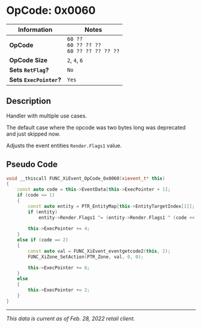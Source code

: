 # OpCode: 0x0060

| Information               | Notes |
|---                        |---    |
| **OpCode**                | `60 ??` <br> `60 ?? ?? ??` <br> `60 ?? ?? ?? ?? ??` |
| **OpCode Size**           | `2`, `4`, `6` |
| **Sets `RetFlag`?**       | `No`  |
| **Sets `ExecPointer`?**   | `Yes` |

## Description

Handler with multiple use cases.

The default case where the opcode was two bytes long was deprecated and just skipped now.

Adjusts the event entities `Render.Flags1` value.

## Pseudo Code

```cpp
void __thiscall FUNC_XiEvent_OpCode_0x0060(xievent_t* this)
{
    const auto code = this->EventData[this->ExecPointer + 1];
    if (code <= 1)
    {
        const auto entity = PTR_EntityMap[this->EntityTargetIndex[1]];
        if (entity)
            entity->Render.Flags1 ^= (entity->Render.Flags1 ^ (code << 30)) & 0x40000000;
        
        this->ExecPointer += 4;
    }
    else if (code == 2)
    {
        const auto val = FUNC_XiEvent_eventgetcode2(this, 2);
        FUNC_XiZone_SetAction(PTR_Zone, val, 0, 0);

        this->ExecPointer += 6;
    }
    else
    {
        this->ExecPointer += 2;
    }
}
```

---

_This data is current as of Feb. 28, 2022 retail client._